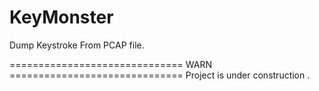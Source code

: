 # KeyMonster
Dump Keystroke From PCAP file.



============================== WARN ==============================
Project is under construction .
